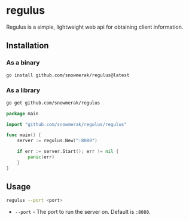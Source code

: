 # regulus

Regulus is a simple, lightweight web api for obtaining client information.

## Installation

### As a binary

```bash
go install github.com/snowmerak/regulus@latest
```

### As a library

```bash
go get github.com/snowmerak/regulus
```

```go
package main

import "github.com/snowmerak/regulus/regulus"

func main() {
	server := regulus.New(":8080")

	if err := server.Start(); err != nil {
		panic(err)
	}
}
```

## Usage

```bash
regulus --port <port>
```

- `--port` - The port to run the server on. Default is `:8080`.
